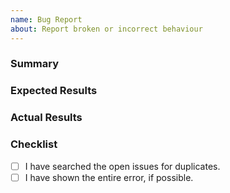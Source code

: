 ```yaml
---
name: Bug Report
about: Report broken or incorrect behaviour
---
```


### Summary

<!-- A summary of your bug report -->

### Expected Results

<!-- What you expected to happen -->

### Actual Results

<!-- What actually happened. If there is a error, please show the entire thing. -->


### Checklist

<!-- Put an x inside [ ] to check it, like so: [x] -->

- [ ] I have searched the open issues for duplicates.
- [ ] I have shown the entire error, if possible.
